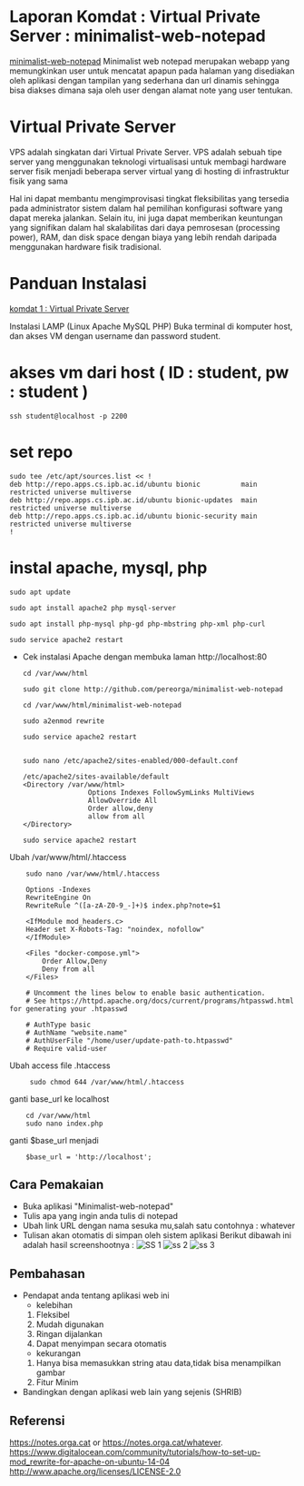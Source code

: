 # Laporan Komdat : Virtual Private Server : minimalist-web-notepad
[minimalist-web-notepad](https://github.com/pereorga/minimalist-web-notepad)
Minimalist web notepad merupakan webapp yang memungkinkan user untuk mencatat apapun pada halaman yang disediakan oleh aplikasi dengan tampilan yang sederhana dan url dinamis sehingga bisa diakses dimana saja oleh user dengan alamat note yang user tentukan.

# Virtual Private Server
VPS adalah singkatan dari Virtual Private Server. VPS adalah sebuah tipe server yang menggunakan teknologi virtualisasi untuk membagi hardware server fisik menjadi beberapa server virtual yang di hosting di infrastruktur fisik yang sama

Hal ini dapat membantu mengimprovisasi tingkat fleksibilitas yang tersedia pada administrator sistem dalam hal pemilihan konfigurasi software yang dapat mereka jalankan. Selain itu, ini juga dapat memberikan keuntungan yang signifikan dalam hal skalabilitas dari daya pemrosesan (processing power), RAM, dan disk space dengan biaya yang lebih rendah daripada menggunakan hardware fisik tradisional.

# Panduan Instalasi
[komdat 1 : Virtual Private Server](https://github.com/pereorga/minimalist-web-notepad)

Instalasi LAMP (Linux Apache MySQL PHP)
Buka terminal di komputer host, dan akses VM dengan username dan password student.

# akses vm dari host ( ID : student, pw : student )
    ssh student@localhost -p 2200

# set repo
    sudo tee /etc/apt/sources.list << !
    deb http://repo.apps.cs.ipb.ac.id/ubuntu bionic          main restricted universe multiverse
    deb http://repo.apps.cs.ipb.ac.id/ubuntu bionic-updates  main restricted universe multiverse
    deb http://repo.apps.cs.ipb.ac.id/ubuntu bionic-security main restricted universe multiverse
    !

# instal apache, mysql, php
    sudo apt update

    sudo apt install apache2 php mysql-server

    sudo apt install php-mysql php-gd php-mbstring php-xml php-curl

    sudo service apache2 restart

- Cek instalasi Apache dengan membuka laman http://localhost:80

      cd /var/www/html

      sudo git clone http://github.com/pereorga/minimalist-web-notepad

      cd /var/www/html/minimalist-web-notepad

      sudo a2enmod rewrite

      sudo service apache2 restart


      sudo nano /etc/apache2/sites-enabled/000-default.conf

      /etc/apache2/sites-available/default
      <Directory /var/www/html>
                      Options Indexes FollowSymLinks MultiViews
                      AllowOverride All
                      Order allow,deny
                      allow from all
      </Directory>

      sudo service apache2 restart
      
      
Ubah    /var/www/html/.htaccess

        sudo nano /var/www/html/.htaccess

        Options -Indexes
        RewriteEngine On
        RewriteRule ^([a-zA-Z0-9_-]+)$ index.php?note=$1

        <IfModule mod_headers.c>
        Header set X-Robots-Tag: "noindex, nofollow"
        </IfModule>

        <Files "docker-compose.yml">  
            Order Allow,Deny
            Deny from all
        </Files>

        # Uncomment the lines below to enable basic authentication.
        # See https://httpd.apache.org/docs/current/programs/htpasswd.html for generating your .htpasswd

        # AuthType basic
        # AuthName "website.name"
        # AuthUserFile "/home/user/update-path-to.htpasswd"
        # Require valid-user
 
Ubah access file .htaccess 
    
         sudo chmod 644 /var/www/html/.htaccess

ganti base_url ke localhost

        cd /var/www/html
        sudo nano index.php

ganti $base_url menjadi
    
        $base_url = 'http://localhost';


## Cara Pemakaian

- Buka aplikasi "Minimalist-web-notepad"
- Tulis apa yang ingin anda tulis di notepad 
- Ubah link URL dengan nama sesuka mu,salah satu contohnya : whatever
- Tulisan akan otomatis di simpan oleh sistem aplikasi 
  Berikut dibawah ini adalah hasil screenshootnya :
 ![SS 1](https://user-images.githubusercontent.com/47513269/75785797-e06def00-5d96-11ea-9366-ff0e62883d80.png)
 ![ss 2](https://user-images.githubusercontent.com/47513269/75786092-58d4b000-5d97-11ea-99b8-8bb29466701a.png)
![ss 3](https://user-images.githubusercontent.com/47513269/75786131-67bb6280-5d97-11ea-8fb2-6c6a29453e19.png)

 
 
## Pembahasan

- Pendapat anda tentang aplikasi web ini
    - kelebihan
    1. Fleksibel
    2. Mudah digunakan
    3. Ringan dijalankan
    4. Dapat menyimpan secara otomatis
    - kekurangan
    1. Hanya bisa memasukkan string atau data,tidak bisa menampilkan gambar
    2. Fitur Minim 
- Bandingkan dengan aplikasi web lain yang sejenis
(SHRIB)

## Referensi

https://notes.orga.cat or https://notes.orga.cat/whatever.
https://www.digitalocean.com/community/tutorials/how-to-set-up-mod_rewrite-for-apache-on-ubuntu-14-04
http://www.apache.org/licenses/LICENSE-2.0
